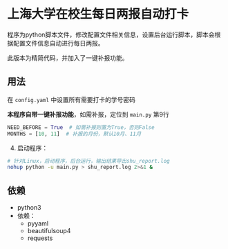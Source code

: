 # 上海大学在校生每日两报自动打卡

程序为python脚本文件，修改配置文件相关信息，设置后台运行脚本，脚本会根据配置文件信息自动进行每日两报。

此版本为精简代码，并加入了一键补报功能。

## 用法

在 `config.yaml` 中设置所有需要打卡的学号密码

**本程序自带一键补报功能**，如需补报，定位到 `main.py` 第9行

```python
NEED_BEFORE = True  # 如需补报则置为True，否则False
MONTHS = [10, 11]  # 补报的月份，默认10月、11月
```

4. 启动程序：

```bash
# 针对Linux，启动程序，后台运行，输出结果导出shu_report.log
nohup python -u main.py > shu_report.log 2>&1 &
```

## 依赖

- python3
- 依赖：
  - pyyaml
  - beautifulsoup4
  - requests